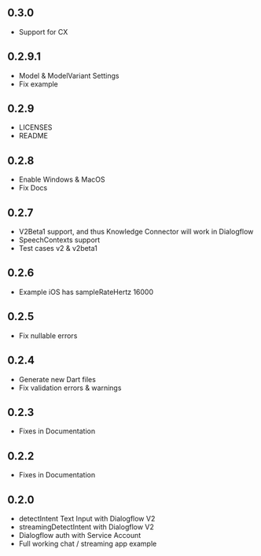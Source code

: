 ## 0.3.0

* Support for CX

## 0.2.9.1

* Model & ModelVariant Settings
* Fix example

## 0.2.9

* LICENSES
* README

## 0.2.8

* Enable Windows & MacOS
* Fix Docs

## 0.2.7

* V2Beta1 support, and thus Knowledge Connector will work in Dialogflow
* SpeechContexts support
* Test cases v2 & v2beta1

## 0.2.6

* Example iOS has sampleRateHertz 16000

## 0.2.5

* Fix nullable errors

## 0.2.4

* Generate new Dart files
* Fix validation errors & warnings

## 0.2.3

* Fixes in Documentation

## 0.2.2

* Fixes in Documentation

## 0.2.0

* detectIntent Text Input with Dialogflow V2
* streamingDetectIntent with Dialogflow V2
* Dialogflow auth with Service Account
* Full working chat / streaming app example
